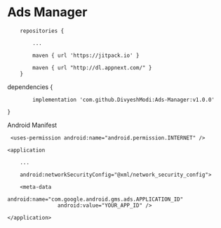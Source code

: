 # Ads Manager

		repositories {
			
			...
			
			maven { url 'https://jitpack.io' }
			
			maven { url "http://dl.appnext.com/" }
		}
	
	
dependencies {

	        implementation 'com.github.DivyeshModi:Ads-Manager:v1.0.0'
	
	}
	
Android Manifest 

 	 <uses-permission android:name="android.permission.INTERNET" />

	<application
	
		...
		
 		android:networkSecurityConfig="@xml/network_security_config">

		<meta-data
            		android:name="com.google.android.gms.ads.APPLICATION_ID"
            		android:value="YOUR_APP_ID" />
	    
	</application>
	
	
